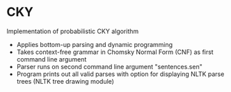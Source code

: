 # CKY

Implementation of probabilistic CKY algorithm

* Applies bottom-up parsing and dynamic programming
* Takes context-free grammar in Chomsky Normal Form (CNF) as first command line argument
* Parser runs on second command line argument "sentences.sen"
* Program prints out all valid parses with option for displaying NLTK parse trees (NLTK tree drawing module)
